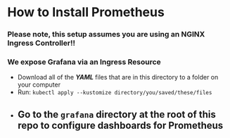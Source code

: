 # How to Install Prometheus

### Please note, this setup assumes you are using an NGINX Ingress Controller!!

### We expose Grafana via an Ingress Resource

- Download all of the ***YAML*** files that are in this directory to a folder on your computer
- Run: `kubectl apply --kustomize directory/you/saved/these/files`
- ## Go to the `grafana` directory at the root of this repo to configure dashboards for Prometheus
